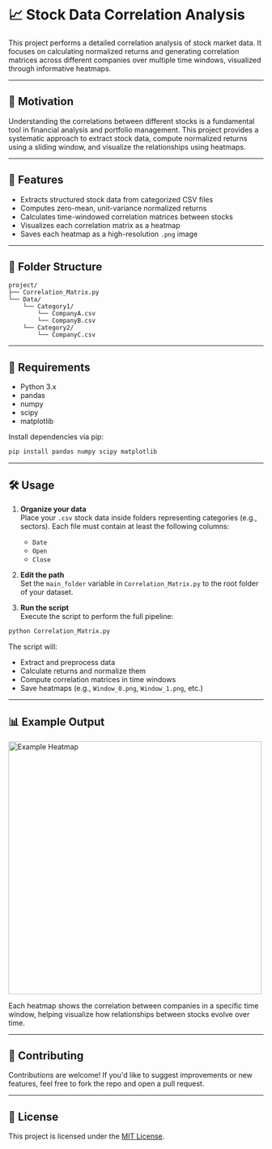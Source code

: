 # 📈 Stock Data Correlation Analysis

This project performs a detailed correlation analysis of stock market data. It focuses on calculating normalized returns and generating correlation matrices across different companies over multiple time windows, visualized through informative heatmaps.

---

## 🧠 Motivation

Understanding the correlations between different stocks is a fundamental tool in financial analysis and portfolio management. This project provides a systematic approach to extract stock data, compute normalized returns using a sliding window, and visualize the relationships using heatmaps.

---

## 🚀 Features

- Extracts structured stock data from categorized CSV files
- Computes zero-mean, unit-variance normalized returns
- Calculates time-windowed correlation matrices between stocks
- Visualizes each correlation matrix as a heatmap
- Saves each heatmap as a high-resolution `.png` image

---

## 📁 Folder Structure

```
project/
├── Correlation_Matrix.py
└── Data/
    └── Category1/
        └── CompanyA.csv
        └── CompanyB.csv
    └── Category2/
        └── CompanyC.csv
```

---

## 📆 Requirements

- Python 3.x
- pandas
- numpy
- scipy
- matplotlib

Install dependencies via pip:

```bash
pip install pandas numpy scipy matplotlib
```

---

## 🛠️ Usage

1. **Organize your data**  
   Place your `.csv` stock data inside folders representing categories (e.g., sectors). Each file must contain at least the following columns:
   - `Date`
   - `Open`
   - `Close`

2. **Edit the path**  
   Set the `main_folder` variable in `Correlation_Matrix.py` to the root folder of your dataset.

3. **Run the script**  
   Execute the script to perform the full pipeline:

```bash
python Correlation_Matrix.py
```

The script will:
- Extract and preprocess data
- Calculate returns and normalize them
- Compute correlation matrices in time windows
- Save heatmaps (e.g., `Window_0.png`, `Window_1.png`, etc.)

---

## 📊 Example Output

<img src="Window_0.png" alt="Example Heatmap" width="500"/>

Each heatmap shows the correlation between companies in a specific time window, helping visualize how relationships between stocks evolve over time.

---

## 🤝 Contributing

Contributions are welcome! If you'd like to suggest improvements or new features, feel free to fork the repo and open a pull request.

---

## 📜 License

This project is licensed under the [MIT License](LICENSE).

